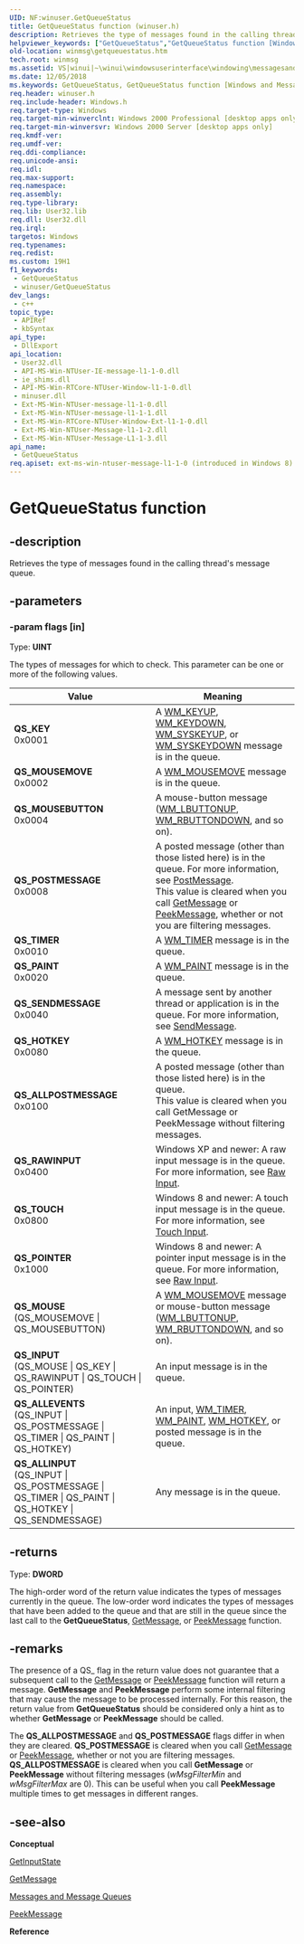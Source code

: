 ```yaml
---
UID: NF:winuser.GetQueueStatus
title: GetQueueStatus function (winuser.h)
description: Retrieves the type of messages found in the calling thread's message queue.
helpviewer_keywords: ["GetQueueStatus","GetQueueStatus function [Windows and Messages]","QS_ALLEVENTS","QS_ALLINPUT","QS_ALLPOSTMESSAGE","QS_HOTKEY","QS_INPUT","QS_KEY","QS_MOUSE","QS_MOUSEBUTTON","QS_MOUSEMOVE","QS_PAINT","QS_POSTMESSAGE","QS_RAWINPUT","QS_SENDMESSAGE","QS_TIMER","_win32_GetQueueStatus","_win32_getqueuestatus_cpp","winmsg.getqueuestatus","winui._win32_getqueuestatus","winuser/GetQueueStatus"]
old-location: winmsg\getqueuestatus.htm
tech.root: winmsg
ms.assetid: VS|winui|~\winui\windowsuserinterface\windowing\messagesandmessagequeues\messagesandmessagequeuesreference\messagesandmessagequeuesfunctions\getqueuestatus.htm
ms.date: 12/05/2018
ms.keywords: GetQueueStatus, GetQueueStatus function [Windows and Messages], QS_ALLEVENTS, QS_ALLINPUT, QS_ALLPOSTMESSAGE, QS_HOTKEY, QS_INPUT, QS_KEY, QS_MOUSE, QS_MOUSEBUTTON, QS_MOUSEMOVE, QS_PAINT, QS_POSTMESSAGE, QS_RAWINPUT, QS_SENDMESSAGE, QS_TIMER, _win32_GetQueueStatus, _win32_getqueuestatus_cpp, winmsg.getqueuestatus, winui._win32_getqueuestatus, winuser/GetQueueStatus
req.header: winuser.h
req.include-header: Windows.h
req.target-type: Windows
req.target-min-winverclnt: Windows 2000 Professional [desktop apps only]
req.target-min-winversvr: Windows 2000 Server [desktop apps only]
req.kmdf-ver: 
req.umdf-ver: 
req.ddi-compliance: 
req.unicode-ansi: 
req.idl: 
req.max-support: 
req.namespace: 
req.assembly: 
req.type-library: 
req.lib: User32.lib
req.dll: User32.dll
req.irql: 
targetos: Windows
req.typenames: 
req.redist: 
ms.custom: 19H1
f1_keywords:
 - GetQueueStatus
 - winuser/GetQueueStatus
dev_langs:
 - c++
topic_type:
 - APIRef
 - kbSyntax
api_type:
 - DllExport
api_location:
 - User32.dll
 - API-MS-Win-NTUser-IE-message-l1-1-0.dll
 - ie_shims.dll
 - API-MS-Win-RTCore-NTUser-Window-l1-1-0.dll
 - minuser.dll
 - Ext-MS-Win-NTUser-message-l1-1-0.dll
 - Ext-MS-Win-NTUser-message-l1-1-1.dll
 - Ext-MS-Win-RTCore-NTUser-Window-Ext-l1-1-0.dll
 - Ext-MS-Win-NTUser-Message-l1-1-2.dll
 - Ext-MS-Win-NTUser-Message-L1-1-3.dll
api_name:
 - GetQueueStatus
req.apiset: ext-ms-win-ntuser-message-l1-1-0 (introduced in Windows 8)
---
```


# GetQueueStatus function


## -description

Retrieves the type of messages found in the calling thread's message queue.

## -parameters

### -param flags [in]

Type: <b>UINT</b>

The types of messages for which to check. This parameter can be one or more of the following values.

| Value | Meaning |
|-------|---------|
| **QS\_KEY**<br>0x0001 | A [WM\_KEYUP](/windows/desktop/inputdev/wm-keyup), [WM\_KEYDOWN](/windows/desktop/inputdev/wm-keydown), [WM\_SYSKEYUP](/windows/desktop/inputdev/wm-syskeyup), or [WM\_SYSKEYDOWN](/windows/desktop/inputdev/wm-syskeydown) message is in the queue. |
| **QS\_MOUSEMOVE**<br>0x0002 | A [WM\_MOUSEMOVE](/windows/desktop/inputdev/wm-mousemove) message is in the queue. |
| **QS\_MOUSEBUTTON**<br>0x0004 | A mouse-button message ([WM\_LBUTTONUP](/windows/desktop/inputdev/wm-lbuttonup), [WM\_RBUTTONDOWN](/windows/desktop/inputdev/wm-rbuttondown), and so on). |
| **QS\_POSTMESSAGE**<br>0x0008 | A posted message (other than those listed here) is in the queue. For more information, see [PostMessage](/windows/win32/api/winuser/nf-winuser-postmessagew).<br>This value is cleared when you call [GetMessage](/windows/win32/api/winuser/nf-winuser-getmessage) or [PeekMessage](/windows/win32/api/winuser/nf-winuser-peekmessagew), whether or not you are filtering messages. |
| **QS\_TIMER**<br>0x0010 | A [WM\_TIMER](/windows/desktop/winmsg/wm-timer) message is in the queue. |
| **QS\_PAINT**<br>0x0020 | A [WM\_PAINT](/windows/desktop/gdi/wm-paint) message is in the queue. |
| **QS\_SENDMESSAGE**<br>0x0040 | A message sent by another thread or application is in the queue. For more information, see [SendMessage](/windows/win32/api/winuser/nf-winuser-sendmessagew). |
| **QS\_HOTKEY**<br>0x0080 | A [WM\_HOTKEY](/windows/desktop/inputdev/wm-hotkey) message is in the queue. |
| **QS\_ALLPOSTMESSAGE**<br>0x0100 | A posted message (other than those listed here) is in the queue. <br>This value is cleared when you call GetMessage or PeekMessage without filtering messages. | 
| **QS\_RAWINPUT**<br>0x0400 | Windows XP and newer: A raw input message is in the queue. For more information, see [Raw Input](/windows/desktop/inputdev/raw-input). |
| **QS\_TOUCH**<br>0x0800 | Windows 8 and newer: A touch input message is in the queue. For more information, see [Touch Input](/windows/win32/wintouch/windows-touch-portal). |
| **QS\_POINTER**<br>0x1000 | Windows 8 and newer: A pointer input message is in the queue. For more information, see [Raw Input](/windows/win32/inputmsg/messages-and-notifications-portal). |
| **QS\_MOUSE**<br>(QS\_MOUSEMOVE \| QS\_MOUSEBUTTON) | A [WM\_MOUSEMOVE](/windows/desktop/inputdev/wm-mousemove) message or mouse-button message ([WM\_LBUTTONUP](/windows/desktop/inputdev/wm-lbuttonup), [WM\_RBUTTONDOWN](/windows/desktop/inputdev/wm-rbuttondown), and so on). |
| **QS\_INPUT**<br>(QS\_MOUSE \| QS\_KEY \| QS\_RAWINPUT \| QS\_TOUCH \| QS\_POINTER) | An input message is in the queue. |
| **QS\_ALLEVENTS**<br>(QS\_INPUT \| QS\_POSTMESSAGE \| QS\_TIMER \| QS\_PAINT \| QS\_HOTKEY) | An input, [WM\_TIMER](/windows/desktop/winmsg/wm-timer), [WM\_PAINT](/windows/desktop/gdi/wm-paint), [WM\_HOTKEY](/windows/desktop/inputdev/wm-hotkey), or posted message is in the queue. |
| **QS\_ALLINPUT**<br>(QS\_INPUT \| QS\_POSTMESSAGE \| QS\_TIMER \| QS\_PAINT \| QS\_HOTKEY \| QS\_SENDMESSAGE) | Any message is in the queue. |


## -returns

Type: <b>DWORD</b>

The high-order word of the return value indicates the types of messages currently in the queue. The low-order word indicates the types of messages that have been added to the queue and that are still in the queue since the last call to the <b>GetQueueStatus</b>, <a href="/windows/desktop/api/winuser/nf-winuser-getmessage">GetMessage</a>, or <a href="/windows/desktop/api/winuser/nf-winuser-peekmessagea">PeekMessage</a> function.

## -remarks

The presence of a QS_ flag in the return value does not guarantee that a subsequent call to the <a href="/windows/desktop/api/winuser/nf-winuser-getmessage">GetMessage</a> or <a href="/windows/desktop/api/winuser/nf-winuser-peekmessagea">PeekMessage</a> function will return a message. <b>GetMessage</b> and <b>PeekMessage</b> perform some internal filtering that may cause the message to be processed internally. For this reason, the return value from <b>GetQueueStatus</b> should be considered only a hint as to whether <b>GetMessage</b> or <b>PeekMessage</b> should be called. 

The <b>QS_ALLPOSTMESSAGE</b> and <b>QS_POSTMESSAGE</b> flags differ in when they are cleared. <b>QS_POSTMESSAGE</b> is cleared when you call <a href="/windows/desktop/api/winuser/nf-winuser-getmessage">GetMessage</a> or <a href="/windows/desktop/api/winuser/nf-winuser-peekmessagea">PeekMessage</a>, whether or not you are filtering messages. <b>QS_ALLPOSTMESSAGE</b> is cleared when you call <b>GetMessage</b> or <b>PeekMessage</b> without filtering messages (<i>wMsgFilterMin</i> and <i>wMsgFilterMax</i> are 0). This can be useful when you call <b>PeekMessage</b> multiple times to get messages in different ranges.

## -see-also

<b>Conceptual</b>



<a href="/windows/desktop/api/winuser/nf-winuser-getinputstate">GetInputState</a>



<a href="/windows/desktop/api/winuser/nf-winuser-getmessage">GetMessage</a>



<a href="/windows/desktop/winmsg/messages-and-message-queues">Messages and Message Queues</a>



<a href="/windows/desktop/api/winuser/nf-winuser-peekmessagea">PeekMessage</a>



<b>Reference</b>
